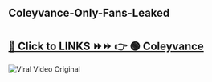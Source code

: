 
 ## Coleyvance-Only-Fans-Leaked

# <h2><a href="https://clipsfans.com/Coleyvance&ref=git">🔗 Click to LINKS ⏩⏩ 👉 🟢 Coleyvance </a></h2>

<a href="https://clipsfans.com/Coleyvance&ref=git" rel="nofollow" data-target="animated-image.originalLink"><img src="https://i.ibb.co.com/xMMVF88/686577567.gif" alt="Viral Video Original" style="max-width: 100%; display: inline-block;" data-target="animated-image.originalImage"></a>
